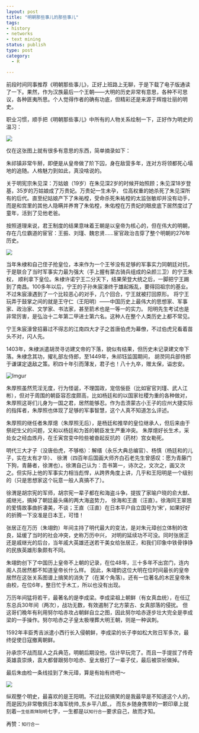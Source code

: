 ```yaml
--- 
layout: post
title: "明朝那些事儿的那些事儿"
tags: 
- history
- networks
- text mining
status: publish
type: post
category:
  - R

---
```

前段时间同事推荐《明朝那些事儿》，正好上班路上无聊，于是下载了电子版通读了一下。果然，作为汉族最后一个王朝——大明的历史非常有意思，各种不可思议，各种匪夷所思。个人觉得作者的确有功底，但精彩还是来源于辉煌壮丽的明史。


职业习惯，顺手把《明朝那些事儿》中所有的人物关系绘制一下，正好作为明史的温习：


![](http://i.imgur.com/TBErR.png)


仅在这张图上就有很多有意思的东西，简单摘录如下：


朱祁镇非常牛掰，即便是从皇帝做了阶下囚，身在敌营多年，连对方将领都死心塌地的追随。人格魅力到如此，真没啥说的。


关于明宪宗朱见深：万姑娘（19岁）在朱见深2岁的时候开始照顾；朱见深18岁登基，35岁的万姑娘成了万贵妃。万贵妃一生未孕，
位高权重的她杀死了朱见深所有的后代。直至纪姑娘产下了朱祐樘，受命杀死朱祐樘的太监张敏却并没有动手，
而是和宫里的其他人隐瞒并养育了朱佑樘，朱佑樘在万贵妃的眼皮底下居然度过了童年，活到了见他老爸。


按照道理来说，君王制度的结果意味着王朝是以皇帝为核心的，但在伟大的明朝，存在几位霸道的宦官：王振、刘瑾、魏忠贤……宦官政治击穿了整个明朝的276年历史。


![](http://i.imgur.com/LZaSc.png)


当年朱棣和自己侄子抢皇位，本来作为一个王爷没有足够的军事实力同朝廷对抗，于是联合了当时军事实力最为强大（手上握有蒙古骑兵组成的朵颜三卫）的宁王朱权，
顺利拿下皇位。朱棣许诺宁王二分天下，结果荣登大统之后，一脚把宁王踢到了南昌。100多年以后，宁王的子孙朱宸濠终于雄起叛乱，要得回祖宗的基业。
不过朱宸濠遇到了一个比较恶心的对手，几个回合，宁王就被打回原形。
将宁王玩弄于鼓掌之间的就是王守仁（王阳明）——中国历史上最伟大的思想家、军事家、政治家、文学家、书法家，甚至箭术也是一等一的实力。
阳明先生考试也是非常厉害，是弘治十二年第二甲进士第六名。这种人在整个人类历史上都不常见。


宁王朱宸濠曾招募过不得志的江南四大才子之首唐伯虎为幕僚，不过伯虎兄看着苗头不对，闪人先。


1403年，朱棣派遣胡濙寻访建文帝的下落，貌似有结果，但历史未记录建文帝下落。朱棣念其功，擢礼部左侍郎，至1449年，朱祁钰监国期间，
胡濙同兵部侍郎于谦谋定退敌之策。积四十年引而薄发，君子也！八十九卒，赠太保，谥忠安。


![Imgur](http://i.imgur.com/1aLV0.png)


朱厚照虽然荒淫无度，行为怪诞，不理国政，宠信佞臣（比如宦官刘瑾、武人江彬），但对于周围的朝臣容忍度颇高，比如杨廷和的以国家社稷为重的各种做对，
朱厚照这哥们儿身为一国之君，居然能够忍。作为击溃蒙古小王子的应州大捷实际的指挥者，朱厚照也体现了足够的军事智慧，这个人真不知道怎么评述。


朱厚照的继任者朱厚熜（朱厚照无后），是杨廷和推举的皇位继承人，但后来由于祭祀生父的问题，又和以杨廷和为首的朝臣发生严重冲突。
朱厚熜好长生术，采处女之经血炼丹，在壬寅宫变中险些被奋起反抗的（药材）宫女勒死。


明代三大才子（没唐伯虎，不够格）：解缙（永乐大典总编官）、杨慎（杨廷和的儿子，实在太有才华）、
徐渭（四百年后国画大师齐白石老先生曾感叹：愿为青藤门下狗，青藤者，徐渭也）。徐渭自己认为：吾书第一，诗次之，文次之，画又次之。但实际上他的军事实力相当彪悍，从跨界角度上讲，几乎和王阳明是一个级别的（只是思想家这个玩意一般人真搞不了）。</li>


徐渭是胡宗宪的军师，胡宗宪一辈子都在和海盗斗争，提拔了家喻户晓的俞大猷、戚继光，搞掉了朝廷最头痛的两大海盗势力，
徐海和王直（汪直）。徐海同王翠翘的爱情故事曲折凄美，不谈；王直（汪直）在日本平户自立国号为‘宋’，如果好好的折腾一下没准是日本王，可惜！


张居正在万历（朱翊鈞）年间主持了明代最大的变法，是对朱元璋创立体制的改良，延缓了当时的社会冲突，史称万历中兴，
对明的延续功不可没。同时张居正还是戚继光的后台，当年戚大英雄还送若干美女给张居正，和我们印象中铁骨铮铮的民族英雄形象颇有不同。


朱翊鈞创下了中国历上皇帝不上朝的记录，在位48年，三十多年不出宫门，连内阁人员居然都不知道皇帝长什么样。
因此，朱翊鈞这位大明在位时间最长的皇帝居然在这张关系图谱上搞笑的消失了（在某个角落）。还有一位著名的木匠皇帝朱由校，在位6年，整日忙于木工，所以也没有出现。


万历年间猛将若干，最著名的是李成梁。李成梁祖上朝鲜（有女真血统），在任辽东总兵30年间（两次），战功无数，有效遏制了北方蒙古、女真部落的侵扰。
但这哥们晚年有利用努尔哈赤攻占朝鲜自立之图，因此努尔哈赤逐步壮大完全是李成梁的一手操作。努尔哈赤之子皇太极埋葬大明王朝，则是一种讽刺。


1592年丰臣秀吉派遣小西行长入侵朝鲜，李成梁的长子李如松大败日军多次，最终促使日寇撤离朝鲜。


孙承宗不战而屈人之兵典范，明朝后期没他，估计早玩完了。而且一手提拔了传奇英雄袁崇焕，袁大都督跟努尔哈赤、皇太极打了一辈子仗，最后被崇祯做掉。


最后朱由检一条线挂到了朱元璋，算是有始有终吧～


![](http://i.imgur.com/rccQJ.png)


纵观整个明史，最喜欢的是王阳明。不过比较搞笑的是我最早是不知道这个人的，而是因为非常敬佩日本海军统帅_东乡平八郎_，
而东乡随身携带的一颗印章上就刻着`一生低首拜阳明`七字，一生都是以`知行合一`要求自己，故而才知。


再赞：`知行合一`
